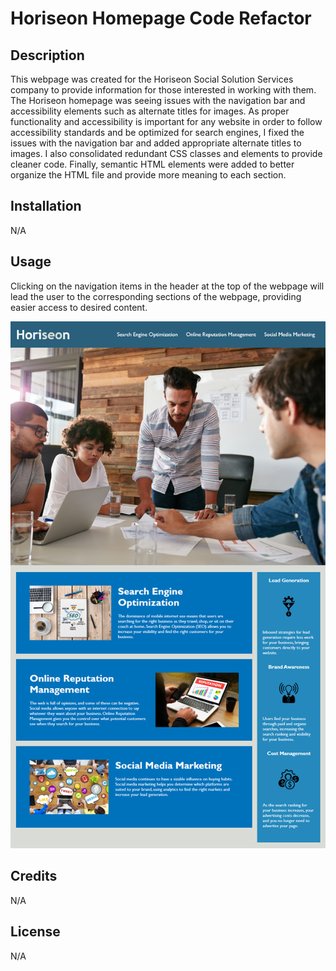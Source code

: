 # Horiseon Homepage Code Refactor

## Description

This webpage was created for the Horiseon Social Solution Services company to provide information for those interested in working with them. The Horiseon homepage was seeing issues with the navigation bar and accessibility elements such as alternate titles for images. As proper functionality and accessibility is important for any website in order to follow accessibility standards and be optimized for search engines, I fixed the issues with the navigation bar and added appropriate alternate titles to images. I also consolidated redundant CSS classes and elements to provide cleaner code. Finally, semantic HTML elements were added to better organize the HTML file and provide more meaning to each section.

## Installation

N/A

## Usage

Clicking on the navigation items in the header at the top of the webpage will lead the user to the corresponding sections of the webpage, providing easier access to desired content.

![The Horiseon webpage includes a navigation bar, a header image, and cards with text and images at the bottom of the page.](./Assets/01-html-css-git-homework-demo.png)

## Credits

N/A

## License

N/A